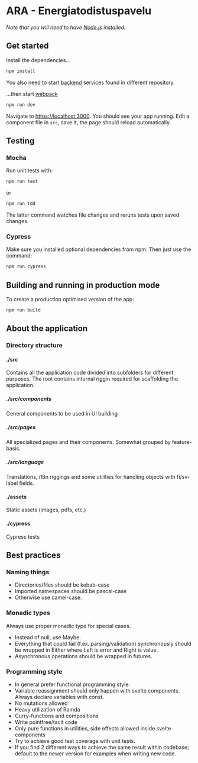 # ARA - Energiatodistuspavelu

_Note that you will need to have [Node.js](https://nodejs.org) installed._

## Get started

Install the dependencies...

```bash
npm install
```

You also need to start [backend](https://github.com/solita/etp-core) services found in different repository.

...then start [webpack](https://webpack.js.org)

```bash
npm run dev
```

Navigate to [https://localhost:3000](https://localhost:3000). You should see your app running. Edit a component file in `src`, save it, the page should reload automatically.

## Testing

### Mocha

Run unit tests with:

```bash
npm run test
```

or

```bash
npm run tdd
```

The latter command watches file changes and reruns tests upon saved changes.

### Cypress

Make sure you installed optional dependencies from npm. Then just use the command:

```bash
npm run cypress
```

## Building and running in production mode

To create a production optimised version of the app:

```bash
npm run build
```


## About the application

### Directory structure

#### ./src

Contains all the application code divided into subfolders for different purposes. The root contains internal riggin required for scaffolding the application.

##### ./src/components

General components to be used in UI building

##### ./src/pages

All specialized pages and their components. Somewhat grouped by feature-basis.

##### ./src/language

Translations, i18n riggings and some utilities for handling objects with fi/sv-label fields.

#### ./assets

Static assets (images, pdfs, etc.)

#### ./cypress

Cypress tests


## Best practices

### Naming things

- Directories/files should be kebab-case
- Imported namespaces should be pascal-case 
- Otherwise use camel-case.

### Monadic types

Always use proper monadic type for special cases.
- Instead of null, use Maybe.
- Everything that could fail (f.ex. parsing/validation) synchronously should be wrapped in Either where Left is error and Right is value.
- Asynchronous operations should be wrapped in futures.

### Programming style

- In general prefer functional programming style.
- Variable reassignment should only happen with svelte components. Always declare variables with const.
- No mutations allowed
- Heavy utilization of Ramda
- Curry-functions and compositions
- Write pointfree/tacit code
- Only pure functions in utilities, side effects allowed inside svelte components
- Try to achieve good test coverage with unit tests.
- If you find 2 different ways to achieve the same result within codebase; default to the newer version for examples when writing new code.